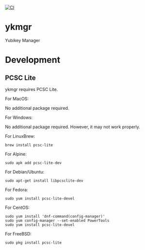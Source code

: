 [![CI](https://github.com/takumin/ykmgr/actions/workflows/ci.yml/badge.svg)](https://github.com/takumin/ykmgr/actions/workflows/ci.yml)

# ykmgr

Yubikey Manager

# Development

## PCSC Lite

ykmgr requires PCSC Lite.

For MacOS:

No additional package required.

For Windows:

No additional package required.
However, it may not work properly.

For LinuxBrew:

```
brew install pcsc-lite
```

For Alpine:

```
sudo apk add pcsc-lite-dev
```

For Debian/Ubuntu:

```
sudo apt-get install libpcsclite-dev
```

For Fedora:

```
sudo yum install pcsc-lite-devel
```

For CentOS:

```
sudo yum install 'dnf-command(config-manager)'
sudo yum config-manager --set-enabled PowerTools
sudo yum install pcsc-lite-devel
```

For FreeBSD:

```
sudo pkg install pcsc-lite
```
